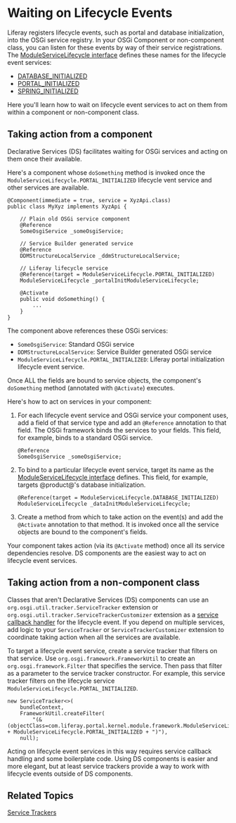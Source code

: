 # Waiting on Lifecycle Events [](id=waiting-on-lifecycle-events)

Liferay registers lifecycle events, such as portal and database initialization,
into the OSGi service registry. In your OSGi Component or non-component class,
you can listen for these events by way of their service registrations. The
[ModuleServiceLifecycle interface](@platform-ref@/7.0/javadocs/portal-kernel/com/liferay/portal/kernel/module/framework/ModuleServiceLifecycle.html)
defines these names for the lifecycle event services:

-   [DATABASE_INITIALIZED](@platform-ref@/7.0/javadocs/portal-kernel/constant-values.html#com.liferay.portal.kernel.module.framework.ModuleServiceLifecycle.DATABASE_INITIALIZED)
-   [PORTAL_INITIALIZED](@platform-ref@/7.0/javadocs/portal-kernel/constant-values.html#com.liferay.portal.kernel.module.framework.ModuleServiceLifecycle.PORTAL_INITIALIZED)
-   [SPRING_INITIALIZED](@platform-ref@/7.0/javadocs/portal-kernel/constant-values.html#com.liferay.portal.kernel.module.framework.ModuleServiceLifecycle.SPRING_INITIALIZED)

Here you'll learn how to wait on lifecycle event services to act on them from
within a component or non-component class. 

## Taking action from a component [](id=taking-action-from-a-component)

Declarative Services (DS) facilitates waiting for OSGi services and acting on
them once their available. 

Here's a component whose `doSomething` method is invoked once the
`ModuleServiceLifecycle.PORTAL_INITIALIZED` lifecycle vent service and other
services are available. 

    @Component(immediate = true, service = XyzApi.class)
    public class MyXyz implements XyzApi {

        // Plain old OSGi service component
        @Reference
        SomeOsgiService _someOsgiService;

        // Service Builder generated service
        @Reference
        DDMStructureLocalService _ddmStructureLocalService;

        // Liferay lifecycle service
        @Reference(target = ModuleServiceLifecycle.PORTAL_INITIALIZED)
        ModuleServiceLifecycle _portalInitModuleServiceLifecycle;

        @Activate
        public void doSomething() {
            ...
        }
    }

The component above references these OSGi services: 

-   `SomeOsgiService`: Standard OSGi service 
-   `DDMStructureLocalService`: Service Builder generated OSGi service
-   `ModuleServiceLifecycle.PORTAL_INITIALIZED`: Liferay portal initialization
    lifecycle event service. 

Once ALL the fields are bound to service objects, the component's
`doSomething` method (annotated with `@Activate`) executes. 

Here's how to act on services in your component:

1.  For each lifecycle event service and OSGi service your component uses, add a
    field of that service type and add an `@Reference` annotation to that field. The OSGi framework binds the services to your fields. This field, for example, binds to a standard OSGi service.

        @Reference
        SomeOsgiService _someOsgiService;

2.  To bind to a particular lifecycle event service, target its name as the
    [ModuleServiceLifecycle interface](@platform-ref@/7.0/javadocs/portal-kernel/com/liferay/portal/kernel/module/framework/ModuleServiceLifecycle.html)
    defines. This field, for example, targets @product@'s database
    initialization. 

        @Reference(target = ModuleServiceLifecycle.DATABASE_INITIALIZED)
        ModuleServiceLifecycle _dataInitModuleServiceLifecycle;

3.  Create a method from which to take action on the event(s) and add the
    `@Activate` annotation to that method. It is invoked once all the service
    objects are bound to the component's fields. 

Your component takes action (via its `@Activate` method) once all its service
dependencies resolve. DS components are the easiest way to act on lifecycle event services. 

## Taking action from a non-component class [](id=taking-action-from-a-class-thats-not-a-component)

Classes that aren't Declarative Services (DS) components can use an
`org.osgi.util.tracker.ServiceTracker` extension or
`org.osgi.util.tracker.ServiceTrackerCustomizer` extension as a
[service callback handler](/develop/tutorials/-/knowledge_base/7-0/service-trackers#implementing-a-callback-handler-for-services)
for the lifecycle event. If you depend on multiple services, add logic to your
`ServiceTracker` or `ServiceTrackerCustomizer` extension to coordinate taking
action when all the services are available. 

To target a lifecycle event service, create a service tracker that filters on
that service. Use `org.osgi.framework.FrameworkUtil` to create an
`org.osgi.framework.Filter` that specifies the service. Then pass that filter as
a parameter to the service tracker constructor. For example, this service
tracker filters on the lifecycle service
`ModuleServiceLifecycle.PORTAL_INITIALIZED`.

    new ServiceTracker<>(
        bundleContext, 
        FrameworkUtil.createFilter(
            "(&(objectClass=com.liferay.portal.kernel.module.framework.ModuleServiceLifecycle)" + ModuleServiceLifecycle.PORTAL_INITIALIZED + ")"),
        null);

Acting on lifecycle event services in this way requires service callback
handling and some boilerplate code. Using DS components is easier and more
elegant, but at least service trackers provide a way to work with lifecycle
events outside of DS components. 

## Related Topics [](id=related-topics)

[Service Trackers](/develop/tutorials/-/knowledge_base/7-0/service-trackers)
